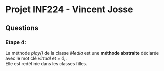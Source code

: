 # Projet INF224 - Vincent Josse

## Questions

### Etape 4:
La méthode *play()* de la classe *Media* est une **méthode abstraite** déclarée avec le mot clé *virtual* et *= 0;*.    
Elle est redéfinie dans les classes filles.
